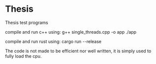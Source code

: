 # Thesis
Thesis test programs

compile and run c++ using:
g++ single_threads.cpp -o app
./app <n>

compile and run rust using:
cargo run --release <n>


The code is not made to be efficient nor well written, it is simply used to fully load the cpu.
